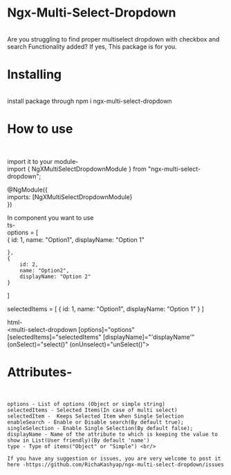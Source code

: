 <h1>Ngx-Multi-Select-Dropdown</h1><br />
Are you struggling to find proper multiselect dropdown with checkbox and search Functionality added? If yes, This package is for you.

<h1>Installing</h1> <br/>
install package through npm i ngx-multi-select-dropdown

<h1>How to use</h1><br/> 

import it to your module-<br/>
import { NgXMultiSelectDropdownModule } from "ngx-multi-select-dropdown";<br/>

@NgModule({<br/>
imports: [NgXMultiSelectDropdownModule}<br/>
})<br/>

In component you want to use <br/>
ts-<br/>
options = [<br/>
    {
        id: 1,
        name: "Option1",
        displayName: "Option 1"

    },
    {
        id: 2,
        name: "Option2",
        displayName: "Option 2"
    }
]<br/>

selectedItems = [
    {
        id: 1,
        name: "Option1",
        displayName: "Option 1"
    }
]<br/>



html-<br/>
    <multi-select-dropdown 
        [options]="options" 
        [selectedItems]="selectedItems" 
        [displayName]="'displayName'"
        (onSelect)="select()"
        (onUnselect)="unSelect()">
    </multi-select-dropdown><br/>

    
   <h1> Attributes-</h1> <br/>

    options - List of options (Object or simple string)
    selectedItems - Selected Items(In case of multi select)
    selectedItem -  Keeps Selected Item when Single Selection
    enableSearch - Enable or Disable search(By default true);
    singleSelection - Enable Single Selection(By default false);
    displayName - Name of the attribute to which is keeping the value to show in List(User friendly)(By default 'name')
    type - Type of items("Object" or "Simple") <br/>

    If you have any suggestion or issues, you are very welcome to post it here -https://github.com/RichaKashyap/ngx-multi-select-dropdown/issues
    
